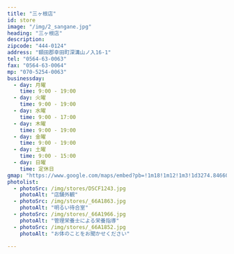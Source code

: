```yaml
---
title: "三ヶ根店"
id: store
image: "/img/2_sangane.jpg"
heading: "三ヶ根店"
description:
zipcode: "444-0124"
address: "額田郡幸田町深溝山ノ入16-1"
tel: "0564-63-0063"
fax: "0564-63-0064"
mp: "070-5254-0063"
businessday:
  - day: 月曜
    time: 9:00 - 19:00
  - day: 火曜
    time: 9:00 - 19:00
  - day: 水曜
    time: 9:00 - 17:00
  - day: 木曜
    time: 9:00 - 19:00
  - day: 金曜
    time: 9:00 - 19:00
  - day: 土曜
    time: 9:00 - 15:00
  - day: 日曜
    time: 定休日
gmap: "https://www.google.com/maps/embed?pb=!1m18!1m12!1m3!1d3274.8466098576005!2d137.17873431576584!3d34.83494898040033!2m3!1f0!2f0!3f0!3m2!1i1024!2i768!4f13.1!3m3!1m2!1s0x6004bf7a5f63f299%3A0x7d7bcbec50409b01!2z44OR44OK44OX44Op44K56Jas5bGAIOS4ieODtuagueW6lw!5e0!3m2!1sja!2sjp!4v1529093408919"
photolist:
  - photoSrc: /img/stores/DSCF1243.jpg
    photoAlt: "店舗外観"
  - photoSrc: /img/stores/_66A1863.jpg
    photoAlt: "明るい待合室"
  - photoSrc: /img/stores/_66A1966.jpg
    photoAlt: "管理栄養士による栄養指導"
  - photoSrc: /img/stores/_66A1852.jpg
    photoAlt: "お体のことをお聞かせください"

---
```

